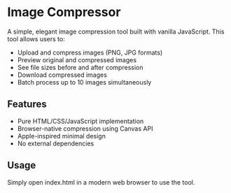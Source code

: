 # Image Compressor

A simple, elegant image compression tool built with vanilla JavaScript. This tool allows users to:

- Upload and compress images (PNG, JPG formats)
- Preview original and compressed images
- See file sizes before and after compression
- Download compressed images
- Batch process up to 10 images simultaneously

## Features
- Pure HTML/CSS/JavaScript implementation
- Browser-native compression using Canvas API
- Apple-inspired minimal design
- No external dependencies

## Usage
Simply open index.html in a modern web browser to use the tool. 